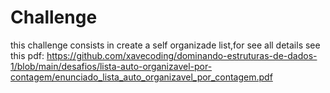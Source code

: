 # Challenge
this challenge consists in create a self organizade list,for see all details see this pdf: 
https://github.com/xavecoding/dominando-estruturas-de-dados-1/blob/main/desafios/lista-auto-organizavel-por-contagem/enunciado_lista_auto_organizavel_por_contagem.pdf